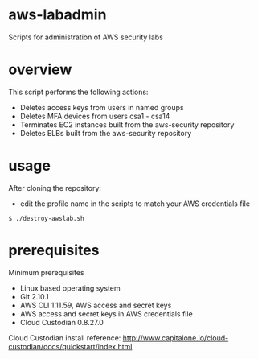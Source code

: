 # aws-labadmin
Scripts for administration of AWS security labs

# overview
This script performs the following actions:
* Deletes access keys from users in named groups
* Deletes MFA devices from users csa1 - csa14
* Terminates EC2 instances built from the aws-security repository
* Deletes ELBs built from the aws-security repository

# usage
After cloning the repository:
* edit the profile name in the scripts to match your AWS credentials file
```
$ ./destroy-awslab.sh
```
# prerequisites
Minimum prerequisites
* Linux based operating system
* Git 2.10.1
* AWS CLI 1.11.59, AWS access and secret keys
* AWS access and secret keys in AWS credentials file
* Cloud Custodian 0.8.27.0

Cloud Custodian install reference:
http://www.capitalone.io/cloud-custodian/docs/quickstart/index.html
